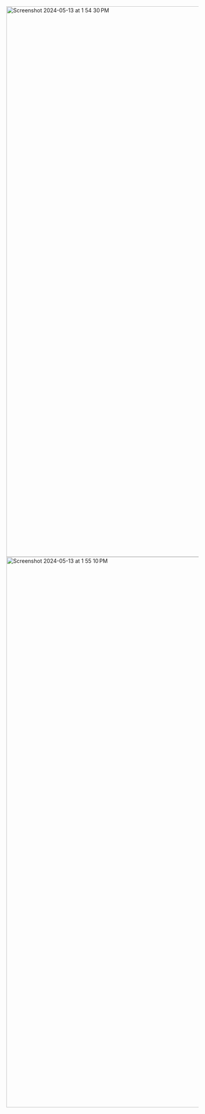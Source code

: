 <img width="1440" alt="Screenshot 2024-05-13 at 1 54 30 PM" src="https://github.com/sruthianugraha23/Assignment-4/assets/167844526/3ddbf229-6b71-4586-8572-0cb6f3d4474e">
<img width="1440" alt="Screenshot 2024-05-13 at 1 55 10 PM" src="https://github.com/sruthianugraha23/Assignment-4/assets/167844526/323eed31-18ff-4ddd-98fa-640f4192451a">

